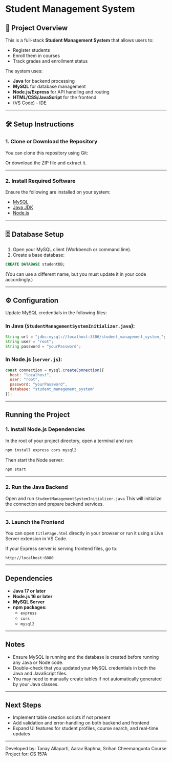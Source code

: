 # Student Management System

## 📖 Project Overview

This is a full-stack **Student Management System** that allows users to:

- Register students  
- Enroll them in courses  
- Track grades and enrollment status  

The system uses:
- **Java** for backend processing  
- **MySQL** for database management  
- **Node.js/Express** for API handling and routing  
- **HTML/CSS/JavaScript** for the frontend  
- (VS Code) - IDE


---

## 🛠️ Setup Instructions

### 1. Clone or Download the Repository

You can clone this repository using Git:


Or download the ZIP file and extract it.

---

### 2. Install Required Software

Ensure the following are installed on your system:

- [MySQL](https://dev.mysql.com/downloads/installer/)  
- [Java JDK](https://www.oracle.com/java/technologies/javase-downloads.html)  
- [Node.js](https://nodejs.org/)  

---

## 🗄️ Database Setup

1. Open your MySQL client (Workbench or command line).  
2. Create a base database:

```sql
CREATE DATABASE studentDB;
```
(You can use a different name, but you must update it in your code accordingly.)

---

## ⚙️ Configuration

Update MySQL credentials in the following files:

### In Java (`StudentManagementSystemInitializer.java`):

```java
String url = "jdbc:mysql://localhost:3306/student_management_system_"; //adjust db name to your choice
String user = "root";
String password = "yourPassword";
```

### In Node.js (`server.js`):

```javascript
const connection = mysql.createConnection({
  host: "localhost",
  user: "root",
  password: "yourPassword",
  database: "student_management_system"
});
```

---

##  Running the Project

### 1. Install Node.js Dependencies

In the root of your project directory, open a terminal and run:

```bash
npm install express cors mysql2
```

Then start the Node server:

```bash
npm start
```

---

### 2. Run the Java Backend

Open and run `StudentManagementSystemInitializer.java` 
This will initialize the connection and prepare backend services.

---

### 3. Launch the Frontend

You can open `titlePage.html` directly in your browser or run it using a Live Server extension in VS Code.

If your Express server is serving frontend files, go to:

```
http://localhost:8080
```

---

##  Dependencies

- **Java 17 or later**  
- **Node.js 16 or later**  
- **MySQL Server**  
- **npm packages:**  
  - `express`  
  - `cors`  
  - `mysql2`  

---

##  Notes

- Ensure MySQL is running and the database is created before running any Java or Node code.  
- Double-check that you updated your MySQL credentials in both the Java and JavaScript files.  
- You may need to manually create tables if not automatically generated by your Java classes.  

---

##  Next Steps

- Implement table creation scripts if not present  
- Add validation and error-handling on both backend and frontend  
- Expand UI features for student profiles, course search, and real-time updates  

---



Developed by: Tanay Allaparti, Aarav Baphna, Srihan Cheemangunta
Course Project for: CS 157A


